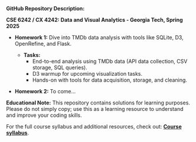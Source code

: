 **GitHub Repository Description:**

**CSE 6242 / CX 4242: Data and Visual Analytics - Georgia Tech, Spring 2025**

- **Homework 1:** Dive into TMDb data analysis with tools like SQLite, D3, OpenRefine, and Flask.
  - **Tasks:** 
    - End-to-end analysis using TMDb data (API data collection, CSV storage, SQL queries).
    - D3 warmup for upcoming visualization tasks.
    - Hands-on with tools for data acquisition, storage, and cleaning.
      
- **Homework 2:** To come...

**Educational Note:** This repository contains solutions for learning purposes. Please do not simply copy; use this as a learning resource to understand and improve your coding skills.

For the full course syllabus and additional resources, check out: **[Course syllabus](https://poloclub.github.io/cse6242-2025spring-campus/#schedule)**.
